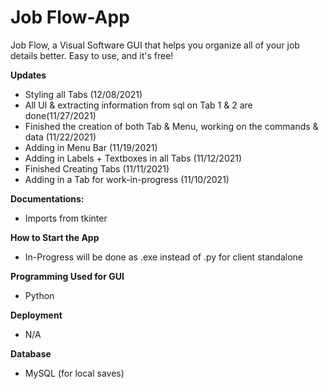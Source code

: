 # Job Flow-App

Job Flow, a Visual Software GUI that helps you organize all of your job details better.
Easy to use, and it's free!

**Updates**
- Styling all Tabs (12/08/2021)
- All UI & extracting information from sql on Tab 1 & 2 are done(11/27/2021)
- Finished the creation of both Tab & Menu, working on the commands & data (11/22/2021)
- Adding in Menu Bar (11/19/2021)
- Adding in Labels + Textboxes in all Tabs (11/12/2021) 
- Finished Creating Tabs (11/11/2021)
- Adding in a Tab for work-in-progress (11/10/2021)

**Documentations:**
- Imports from tkinter

**How to Start the App**
- In-Progress will be done as .exe instead of .py for client standalone

**Programming Used for GUI**
- Python 

**Deployment**
- N/A

**Database**
- MySQL (for local saves)
